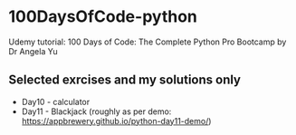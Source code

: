 # 100DaysOfCode-python
Udemy tutorial: 100 Days of Code: The Complete Python Pro Bootcamp  by Dr Angela Yu


## Selected exrcises and my solutions only

- Day10 - calculator
- Day11 - Blackjack (roughly as per demo: https://appbrewery.github.io/python-day11-demo/)
